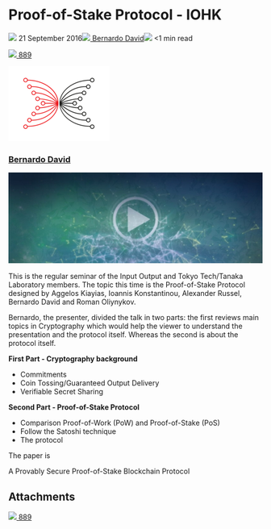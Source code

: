 # Proof-of-Stake Protocol - IOHK
![](img/2016-09-21-proof-of-stake-protocol-iohk.002.png) 21 September 2016![](img/2016-09-21-proof-of-stake-protocol-iohk.002.png)[ Bernardo David](/en/blog/authors/bernardo-david/page-1/)![](img/2016-09-21-proof-of-stake-protocol-iohk.003.png) <1 min read

![](img/2016-09-21-proof-of-stake-protocol-iohk.004.png)[ 889](https://ucarecdn.com/8673f817-d83b-441a-8281-45e8ae68bbec/-/inline/yes/ "889")

![Bernardo David](img/2016-09-21-proof-of-stake-protocol-iohk.005.png)[](/en/blog/authors/bernardo-david/page-1/)
### [**Bernardo David**](/en/blog/authors/bernardo-david/page-1/)
![Proof-of-Stake Protocol - IOHK](img/2016-09-21-proof-of-stake-protocol-iohk.006.jpeg)

This is the regular seminar of the Input Output and Tokyo Tech/Tanaka Laboratory members. The topic this time is the Proof-of-Stake Protocol designed by Aggelos Kiayias, Ioannis Konstantinou, Alexander Russel, Bernardo David and Roman Oliynykov.

Bernardo, the presenter, divided the talk in two parts: the first reviews main topics in Cryptography which would help the viewer to understand the presentation and the protocol itself. Whereas the second is about the protocol itself.

**First Part - Cryptography background**

- Commitments
- Coin Tossing/Guaranteed Output Delivery
- Verifiable Secret Sharing

**Second Part - Proof-of-Stake Protocol**

- Comparison Proof-of-Work (PoW) and Proof-of-Stake (PoS)
- Follow the Satoshi technique
- The protocol

The paper is 

[](http://eprint.iacr.org/2016/889.pdf)

A Provably Secure Proof-of-Stake Blockchain Protocol
## **Attachments**
![](img/2016-09-21-proof-of-stake-protocol-iohk.004.png)[ 889](https://ucarecdn.com/8673f817-d83b-441a-8281-45e8ae68bbec/-/inline/yes/ "889")
